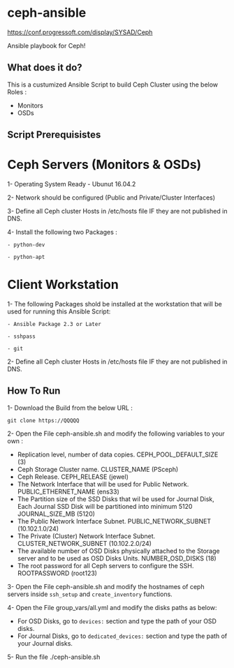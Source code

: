 ceph-ansible
============

https://conf.progressoft.com/display/SYSAD/Ceph

Ansible playbook for Ceph!

## What does it do?

This is a custumized Ansible Script to build Ceph Cluster using the below Roles :

* Monitors
* OSDs

## Script Prerequisistes

# Ceph Servers (Monitors & OSDs)

1- Operating System Ready - Ubunut 16.04.2

2- Network should be configured (Public and Private/Cluster Interfaces)

3- Define all Ceph cluster Hosts in /etc/hosts file IF they are not published in DNS.

4- Install the following two Packages :

	- python-dev

	- python-apt

# Client Workstation

1- The following Packages shold be installed at the workstation that will be used for running this Ansible Script:

	- Ansible Package 2.3 or Later

	- sshpass

	- git

2- Define all Ceph cluster Hosts in /etc/hosts file IF they are not published in DNS.

## How To Run

1- Download the Build from the below URL :
```
git clone https://QQQQQ
```
2- Open the File ceph-ansible.sh and modify the following variables to your own :
- Replication level, number of data copies.
	CEPH_POOL_DEFAULT_SIZE (3)
- Ceph Storage Cluster name.
	CLUSTER_NAME (PSceph)
- Ceph Release.
	CEPH_RELEASE (jewel)
- The Network Interface that will be used for Public Network.
	PUBLIC_ETHERNET_NAME (ens33)
- The Partition size of the SSD Disks that wil be used for Journal Disk, Each Journal SSD Disk will be partitioned into minimum 5120
	JOURNAL_SIZE_MB (5120)
- The Public Network Interface Subnet.
	PUBLIC_NETWORK_SUBNET (10.102.1.0/24)
- The Private (Cluster) Network Interface Subnet.
	CLUSTER_NETWORK_SUBNET (10.102.2.0/24)
- The available number of OSD Disks physically attached to the Storage server and to be used as OSD Disks Units.
	NUMBER_OSD_DISKS (18)
- The root password for all Ceph servers to configure the SSH.
	ROOTPASSWORD (root123)

3- Open the File ceph-ansible.sh and modify the hostnames of ceph servers inside ```ssh_setup``` and ```create_inventory``` functions.

4- Open the File group_vars/all.yml and modify the disks paths as below:
- For OSD Disks, go to ```devices:``` section and type the path of your OSD disks.
- For Journal Disks, go to ```dedicated_devices:``` section and type the path of your Journal disks.

5- Run the file ./ceph-ansible.sh
